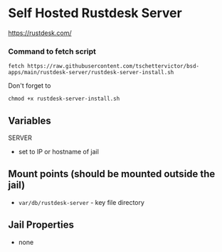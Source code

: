 # Self Hosted Rustdesk Server
https://rustdesk.com/

### Command to fetch script
```
fetch https://raw.githubusercontent.com/tschettervictor/bsd-apps/main/rustdesk-server/rustdesk-server-install.sh
```

Don't forget to
```
chmod +x rustdesk-server-install.sh
```

## Variables

SERVER
  - set to IP or hostname of jail

## Mount points (should be mounted outside the jail)
  - `var/db/rustdesk-server` - key file directory

## Jail Properties
  - none
